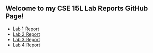 ## Welcome to my CSE 15L Lab Reports GitHub Page!

* [Lab 1 Report](https://bretdubois.github.io/cse15l-lab-reports/lab1-report)
* [Lab 2 Report](https://bretdubois.github.io/cse15l-lab-reports/lab2-report)
* [Lab 3 Report](https://bretdubois.github.io/cse15l-lab-reports/lab3-report)
* [Lab 4 Report](https://bretdubois.github.io/cse15l-lab-reports/lab4-report)
